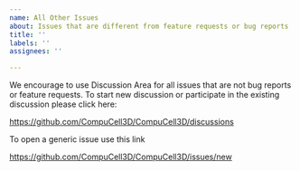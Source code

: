 ```yaml
---
name: All Other Issues
about: Issues that are different from feature requests or bug reports
title: ''
labels: ''
assignees: ''

---
```


We encourage to use Discussion Area for all issues that are not bug reports or feature requests. 
To start new discussion or participate in the existing discussion please click here:

https://github.com/CompuCell3D/CompuCell3D/discussions

To open a generic issue use this link

https://github.com/CompuCell3D/CompuCell3D/issues/new
